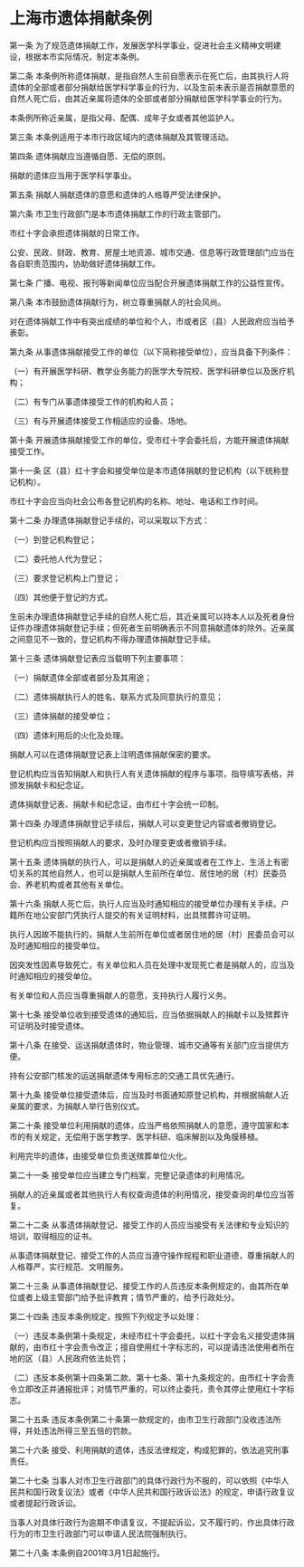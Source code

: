 # 上海市遗体捐献条例

<!-- INFO END -->

第一条 为了规范遗体捐献工作，发展医学科学事业，促进社会主义精神文明建设，根据本市实际情况，制定本条例。

第二条 本条例所称遗体捐献，是指自然人生前自愿表示在死亡后，由其执行人将遗体的全部或者部分捐献给医学科学事业的行为，以及生前未表示是否捐献意愿的自然人死亡后，由其近亲属将遗体的全部或者部分捐献给医学科学事业的行为。

本条例所称近亲属，是指父母、配偶、成年子女或者其他监护人。

第三条 本条例适用于本市行政区域内的遗体捐献及其管理活动。

第四条 遗体捐献应当遵循自愿、无偿的原则。

捐献的遗体应当用于医学科学事业。

第五条 捐献人捐献遗体的意愿和遗体的人格尊严受法律保护。

第六条 市卫生行政部门是本市遗体捐献工作的行政主管部门。

市红十字会承担遗体捐献的日常工作。

公安、民政、财政、教育、房屋土地资源、城市交通、信息等行政管理部门应当在各自职责范围内，协助做好遗体捐献工作。

第七条 广播、电视、报刊等新闻单位应当配合开展遗体捐献工作的公益性宣传。

第八条 本市鼓励遗体捐献行为，树立尊重捐献人的社会风尚。

对在遗体捐献工作中有突出成绩的单位和个人，市或者区（县）人民政府应当给予表彰。

第九条 从事遗体捐献接受工作的单位（以下简称接受单位），应当具备下列条件：

（一）有开展医学科研、教学业务能力的医学大专院校、医学科研单位以及医疗机构；

（二）有专门从事遗体接受工作的机构和人员；

（三）有与开展遗体接受工作相适应的设备、场地。

第十条 开展遗体捐献接受工作的单位，受市红十字会委托后，方能开展遗体捐献接受工作。

第十一条 区（县）红十字会和接受单位是本市遗体捐献的登记机构（以下统称登记机构）。

市红十字会应当向社会公布各登记机构的名称、地址、电话和工作时间。

第十二条 办理遗体捐献登记手续的，可以采取以下方式：

（一）到登记机构登记；

（二）委托他人代为登记；

（三）要求登记机构上门登记；

（四）其他便于登记的方式。

生前未办理遗体捐献登记手续的自然人死亡后，其近亲属可以持本人以及死者身份证件办理遗体捐献登记手续；但死者生前明确表示不同意捐献遗体的除外。近亲属之间意见不一致的，登记机构不得办理遗体捐献登记手续。

第十三条 遗体捐献登记表应当载明下列主要事项：

（一）捐献遗体全部或者部分及其用途；

（二）遗体捐献执行人的姓名、联系方式及同意执行的意见；

（三）遗体捐献的接受单位；

（四）遗体利用后的火化及处理。

捐献人可以在遗体捐献登记表上注明遗体捐献保密的要求。

登记机构应当告知捐献人和执行人有关遗体捐献的程序与事项，指导填写表格，并颁发捐献卡和纪念证。

遗体捐献登记表、捐献卡和纪念证，由市红十字会统一印制。

第十四条 办理遗体捐献登记手续后，捐献人可以变更登记内容或者撤销登记。

登记机构应当按照捐献人的要求，及时办理变更或者撤销手续。

第十五条 遗体捐献的执行人，可以是捐献人的近亲属或者在工作上、生活上有密切关系的其他自然人，也可以是捐献人生前所在单位、居住地的居（村）民委员会、养老机构或者其他有关单位。

第十六条 捐献人死亡后，执行人应当及时通知相应的接受单位办理有关手续。户籍所在地公安部门凭执行人提交的有关证明材料，出具殡葬许可证明。

执行人因故不能执行的，捐献人生前所在单位或者居住地的居（村）民委员会可以及时通知相应的接受单位。

因突发性因素导致死亡，有关单位和人员在处理中发现死亡者是捐献人的，应当及时通知相应的接受单位。

有关单位和人员应当尊重捐献人的意愿，支持执行人履行义务。

第十七条 接受单位收到接受遗体的通知后，应当依据捐献人的捐献卡以及殡葬许可证明及时接受遗体。

第十八条 在接受、运送捐献遗体时，物业管理、城市交通等有关部门应当提供方便。

持有公安部门核发的运送捐献遗体专用标志的交通工具优先通行。

第十九条 接受单位接受遗体后，应当及时书面通知原登记机构，并根据捐献人近亲属的要求，为捐献人举行告别仪式。

第二十条 接受单位利用捐献的遗体，应当严格依照捐献人的意愿，遵守国家和本市的有关规定，无偿用于医学教学、医学科研、临床解剖以及角膜移植。

利用完毕的遗体，由接受单位负责送殡葬单位火化。

第二十一条 接受单位应当建立专门档案，完整记录遗体的利用情况。

捐献人的近亲属或者其他执行人有权查询遗体的利用情况，接受查询的单位应当答复。

第二十二条 从事遗体捐献登记、接受工作的人员应当接受有关法律和专业知识的培训，取得相应的证书。

从事遗体捐献登记、接受工作的人员应当遵守操作规程和职业道德，尊重捐献人的人格尊严，实行规范、文明服务。

第二十三条 从事遗体捐献登记、接受工作的人员违反本条例规定的，由其所在单位或者上级主管部门给予批评教育；情节严重的，给予行政处分。

第二十四条 违反本条例规定，按照下列规定予以处理：

（一）违反本条例第十条规定，未经市红十字会委托，以红十字会名义接受遗体捐献的，由市红十字会责令改正；擅自使用红十字标志的，可以提请违法使用者所在地的区（县）人民政府依法处罚；

（二）违反本条例第十四条第二款、第十七条、第十九条规定的，由市红十字会责令立即改正并通报批评；对情节严重的，可以终止委托，责令其停止使用红十字标志。

第二十五条 违反本条例第二十条第一款规定的，由市卫生行政部门没收违法所得，并处违法所得三至五倍的罚款。

第二十六条 接受、利用捐献的遗体，违反法律规定，构成犯罪的，依法追究刑事责任。

第二十七条 当事人对市卫生行政部门的具体行政行为不服的，可以依照《中华人民共和国行政复议法》或者《中华人民共和国行政诉讼法》的规定，申请行政复议或者提起行政诉讼。

当事人对具体行政行为逾期不申请复议，不提起诉讼，又不履行的，作出具体行政行为的市卫生行政部门可以申请人民法院强制执行。

第二十八条 本条例自2001年3月1日起施行。